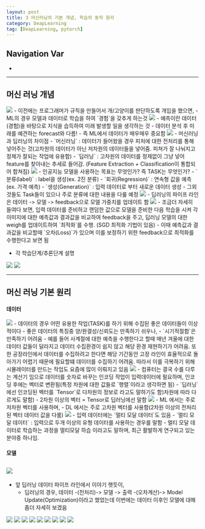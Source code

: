 ```yaml
---
layout: post
title: 3 머신러닝의 기본 개념, 학습의 동작 원리
category: DeapLearning
tag: [DeapLearning, pytorch]
---
```


## Navigation Var

- **[]()**

---

## 머신 러닝 개념

<img src="/public/img/PyTorch/Lec3/1.png">
- 이전에는 프로그래머가 규칙을 만들어서 개/고양이를 판단하도록 개입을 했으면,
- ML의 경우 모델과 데이터로 학습을 하여 `경험`을 갖추게 하는것

<img src="/public/img/PyTorch/Lec3/2.png">
- 예측이란 데이터(경험)을 바탕으로 지식을 습득하여 미래 발생할 일을 생각하는 것
- 데이터 분석 후 미래를 예견하는 forecast와 다름!
- 즉 ML에서 데이터가 매우매우 중요함

<img src="/public/img/PyTorch/Lec3/3.png">
- 머신러닝과 딥러닝의 차이점
  - `머신러닝` : 데이터가 들어왔을 경우 피처에 대한 전처리를 통해 넣어주는 것(고차원의 데이터가 아닌 저차원의 데이터들을 넣어줌. 피쳐가 잘 나눠지고 정제가 잘되는 작업에 유용함)
  - `딥러닝` : 고차원의 데이터를 정제없이 그냥 넣어 feature를 찾아내는 추세로 들어감. (Feature Extraction + Classification이 통합되어 합쳐짐)

<img src="/public/img/PyTorch/Lec3/4.png">
- 인공지능 모델을 사용하는 목표는 무엇인가? 즉 TASK는 무엇인가?
  - `분류(label)` : label을 생성(ex. 2진 분류)
  - `회귀(Regression)` : 연속형 값을 예측(ex. 가격 예측)
  - `생성(Generation)` : 입력 데이터로 부터 새로운 데이터 생성
  - 그외 것들도 Task들이 있으나 주로 분류에 대한 내용을 다룰 예정

<img src="/public/img/PyTorch/Lec3/5.png">
- 딥러닝의 파이프 라인은 데이터 -> 모델 -> feedback으로 모델 가중치를 업데이트 함
<img src="/public/img/PyTorch/Lec3/6.png">
- 조금더 자세히 들여다 보면, 입력 데이터를 준비하고 랜덤한 값으로 모델을 준비한 다음 학습을 시켜 각 이미지에 대한 예측값과 결과값을 비교하여 feedback을 주고, 딥러닝 모델의 대한 weigh를 업데이트하여 `최적화`를 수행. (SGD 최적화 기법이 있음)
- 이때 예측값과 결과값을 비교할때 `오차(Loss)`가 있으며 이를 보정하기 위한 feedback으로 최적화를 수행한다고 보면 됨

- 각 학습단계/추론단계 설명

<img src="/public/img/PyTorch/Lec3/7.png">
<img src="/public/img/PyTorch/Lec3/8.png">

---

## 머신 러닝 기본 원리

#### 데이터

<img src="/public/img/PyTorch/Lec3/9.png">
- 데이터의 경우 어떤 유용한 작업(TASK)를 하기 위해 수집된 좋은 데이터들이 이상적이다
- 좋은 데이터의 특징중 양/완결성/신뢰도는 만족하기 쉬우나,
- `시기적절함`은 만족하기 어려움
  - 예를 들어 사계절에 대한 예측을 수행한다고 할때 매년 겨울에 대한 데이터 값들이 달라지고 데이터 수집환경이 쉽지 않고 해당 환경 재현하기가 어려움. 또한 공장라인에서 데이터를 수집하려고 한다면 해당 기간동안 고장 라인이 효율적으로 돌아가기 어렵기 때문에 필요할떄 데이터를 수집하기 어려움. 따라서 이를 극복하기 위해 시뮬레이터를 만드는 작업도 요즘에 많이 이뤄지고 있음

<img src="/public/img/PyTorch/Lec3/10.png">
- 컴퓨터는 결국 수를 다루는 계산기 임으로 데이터를 숫자로 바꾸는 인코딩 작업이 입력데이터에 필요하며, 인코딩 후에는 벡터로 변환됨(특정 차원에 대한 값들로 `행렬`이라고 생각하면 됨)
- `딥러닝`에선 인코딩된 벡터를 `Tensor`로 다차원의 정보로 라고도 말하기도 함)차원에 따라 다르게도 말함)
  - 2차원 이상의 벡터 = Tensor로 딥러닝에선 말함

<img src="/public/img/PyTorch/Lec3/11.png">
- ML 에서는 주로 저차원 벡터를 사용하며,
- DL 에서는 주로 고차원 벡터를 사용함(2차원 이상의 전처리된 벡터 데이터 값을 다룸)

<img src="/public/img/PyTorch/Lec3/12.png">
- 입력 데이터에는 `멀티 모달 데이터`도 있음
  - `멀티 모달 데이터` : 입력으로 두개 이상의 유형 데이터를 사용하는 경우를 말함
- 멀티 모달 데이터로 학습하는 과정을 멀티모달 하습 이라고도 말하며, 최근 활발하게 연구되고 있는 분야중 하나임.

#### 모델

## <img src="/public/img/PyTorch/Lec3/13.png">

- 앞 딥러닝 데이터 파이프 라인에서 이야기 햇듯이,
  - 딥러닝의 경우, 데이터 -(전처리)-> 모델 -> 출력 -(오차계산)-> Model Update(Optimization)이라고 했었는데 이번에는 데이터 이후인 모델에 대해 좀더 자세히 보겠음

<img src="/public/img/PyTorch/Lec3/1.png">
<img src="/public/img/PyTorch/Lec3/1.png">
<img src="/public/img/PyTorch/Lec3/1.png">
<img src="/public/img/PyTorch/Lec3/1.png">
<img src="/public/img/PyTorch/Lec3/1.png">
<img src="/public/img/PyTorch/Lec3/1.png">
<img src="/public/img/PyTorch/Lec3/1.png">
<img src="/public/img/PyTorch/Lec3/1.png">
<img src="/public/img/PyTorch/Lec3/1.png">
